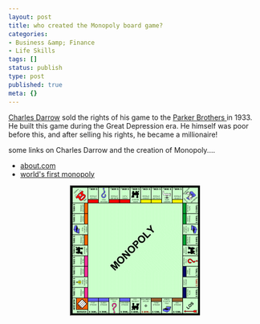 ```yaml
---
layout: post
title: who created the Monopoly board game?
categories:
- Business &amp; Finance
- Life Skills
tags: []
status: publish
type: post
published: true
meta: {}
---
```

<a href="http://en.wikipedia.org/wiki/Charles_Darrow">Charles Darrow</a> sold the rights of his game to the <a href="http://en.wikipedia.org/wiki/Parker_Brothers">Parker Brothers </a>in 1933. He built this game during the Great Depression era. He himself was poor before this, and after selling his rights, he became a millionaire!

some links on Charles Darrow and the creation of Monopoly....
<ul>
	<li><a href="http://inventors.about.com/library/weekly/aa121997.htm">about.com</a></li>
	<li><a href="http://thelongestlistofthelongeststuffatthelongestdomainnameatlonglast.com/first269.html">world's first monopoly </a></li>
</ul>
<p align="center"><img width="259" src="/img/polyvboard785435349.gif" height="259" style="width: 259px; height: 259px" /></p>
